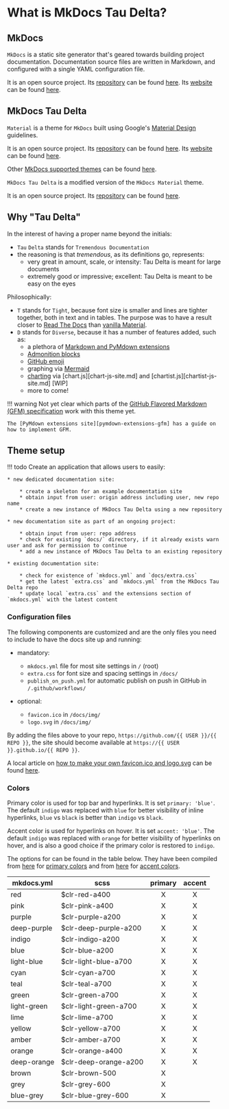 # What is MkDocs Tau Delta?

## MkDocs

`MkDocs` is a static site generator that's geared towards building project documentation.
Documentation source files are written in Markdown, and configured with a single YAML configuration file.

It is an open source project. Its [repository][mkdocs-repo] can be found [here][mkdocs-repo].
Its [website][mkdocs-site] can be found [here][mkdocs-site].

[mkdocs-repo]: https://github.com/mkdocs/mkdocs/
[mkdocs-site]: https://www.mkdocs.org/

## MkDocs Tau Delta

`Material` is a theme for `MkDocs` built using Google's [Material Design][material-design] guidelines.

It is an open source project. Its [repository][mkdocs-material-repo] can be found [here][mkdocs-material-repo].
Its [website][mkdocs-material-site] can be found [here][mkdocs-material-site].

Other [MkDocs supported themes][mkdocs-themes-site] can be found [here][mkdocs-themes-site].

`MkDocs Tau Delta` is a modified version of the `MkDocs Material` theme.

It is an open source project. Its [repository][mkdocs-tau-delta-repo] can be found [here][mkdocs-tau-delta-repo].

[material-design]: https://material.io/design/
[mkdocs-themes-site]: https://github.com/mkdocs/mkdocs/wiki/MkDocs-Themes/
[mkdocs-material-repo]: https://github.com/squidfunk/mkdocs-material/
[mkdocs-material-site]: https://squidfunk.github.io/mkdocs-material/
[mkdocs-tau-delta-repo]: https://github.com/TheodoreAD/mkdocs-taudelta/

## Why "Tau Delta"

In the interest of having a proper name beyond the initials:

- `Tau` `Delta` stands for `Tremendous Documentation`
- the reasoning is that *tremendous*, as its definitions go, represents:
    - very great in amount, scale, or intensity: Tau Delta is meant for large documents
    - extremely good or impressive; excellent: Tau Delta is meant to be easy on the eyes

Philosophically:

- `T` stands for `Tight`, because font size is smaller and lines are tighter together, both in text and in tables.
  The purpose was to have a result closer to [Read The Docs][readthedocs] than [vanilla Material][mkdocs-material-guide].
- `D` stands for `Diverse`, because it has a number of features added, such as:
    - a plethora of [Markdown and PyMdown extensions](enhanced-markdown.md)
    - [Admonition blocks](admonition-blocks.md)
    - [GitHub emoji](emoji.md)
    - graphing via [Mermaid](mermaid.md)
    - [charting](charts.md) via [chart.js][chart-js-site.md] and [chartist.js][chartist-js-site.md] [WIP]
    - more to come!

!!! warning
    Not yet clear which parts of the [GitHub Flavored Markdown (GFM) specification][gfm-spec] work with this theme yet.

    The [PyMdown extensions site][pymdown-extensions-gfm] has a guide on how to implement GFM.

[chart-js-site]: http://www.chartjs.org/
[chartist-js-site]: https://gionkunz.github.io/chartist-js/
[readthedocs]: https://docs.readthedocs.io/en/latest/
[mkdocs-material-guide]: https://squidfunk.github.io/mkdocs-material/getting-started/
[gfm-spec]: https://github.github.com/gfm/
[pymdown-extensions-gfm]: https://facelessuser.github.io/pymdown-extensions/faq/#github-ish-configurations

## Theme setup

!!! todo
    Create an application that allows users to easily:

    * new dedicated documentation site:

        * create a skeleton for an example documentation site
        * obtain input from user: origin address including user, new repo name
        * create a new instance of MkDocs Tau Delta using a new repository

    * new documentation site as part of an ongoing project:

        * obtain input from user: repo address
        * check for existing `docs/` directory, if it already exists warn user and ask for permission to continue
        * add a new instance of MkDocs Tau Delta to an existing repository

    * existing documentation site:

        * check for existence of `mkdocs.yml` and `docs/extra.css`
        * get the latest `extra.css` and `mkdocs.yml` from the MkDocs Tau Delta repo
        * update local `extra.css` and the extensions section of `mkdocs.yml` with the latest content

### Configuration files

The following components are customized and are the only files
you need to include to have the docs site up and running:

- mandatory:
    - `mkdocs.yml` file for most site settings in `/` (root)
    - `extra.css` for font size and spacing settings in `/docs/`
    - `publish_on_push.yml` for automatic publish on push in GitHub in `/.github/workflows/`

- optional:
    - `favicon.ico` in `/docs/img/`
    - `logo.svg` in `/docs/img/`

By adding the files above to your repo, `https://github.com/{{ USER }}/{{ REPO }}`,
the site should become available at `https://{{ USER }}.github.io/{{ REPO }}`.

A local article on [how to make your own favicon.ico and logo.svg](favicon-and-logo.md)
can be found [here](favicon-and-logo.md).

### Colors

Primary color is used for top bar and hyperlinks. It is set `primary: 'blue'`.
The default `indigo` was replaced with `blue` for better visibility of inline hyperlinks,
`blue` vs `black` is better than `indigo` vs `black`.

Accent color is used for hyperlinks on hover. It is set `accent: 'blue'`.
The default `indigo` was replaced with `orange` for better visibility of hyperlinks on hover,
and is also a good choice if the primary color is restored to `indigo`.

The options for can be found in the table below.
They have been compiled from [here][mkdocs-yml-theme-color-primary]
for [primary colors][mkdocs-yml-theme-color-primary]
and from [here][mkdocs-yml-theme-color-accent] for [accent colors][mkdocs-yml-theme-color-accent].

| mkdocs.yml  | scss                  | primary | accent |
| ----------- | --------------------- | :-----: | :----: |
| red         | $clr-red-a400         |    X    |   X    |
| pink        | $clr-pink-a400        |    X    |   X    |
| purple      | $clr-purple-a200      |    X    |   X    |
| deep-purple | $clr-deep-purple-a200 |    X    |   X    |
| indigo      | $clr-indigo-a200      |    X    |   X    |
| blue        | $clr-blue-a200        |    X    |   X    |
| light-blue  | $clr-light-blue-a700  |    X    |   X    |
| cyan        | $clr-cyan-a700        |    X    |   X    |
| teal        | $clr-teal-a700        |    X    |   X    |
| green       | $clr-green-a700       |    X    |   X    |
| light-green | $clr-light-green-a700 |    X    |   X    |
| lime        | $clr-lime-a700        |    X    |   X    |
| yellow      | $clr-yellow-a700      |    X    |   X    |
| amber       | $clr-amber-a700       |    X    |   X    |
| orange      | $clr-orange-a400      |    X    |   X    |
| deep-orange | $clr-deep-orange-a200 |    X    |   X    |
| brown       | $clr-brown-500        |    X    |        |
| grey        | $clr-grey-600         |    X    |        |
| blue-grey   | $clr-blue-grey-600    |    X    |        |

[mkdocs-yml-theme-color-primary]: https://github.com/squidfunk/mkdocs-material/blob/master/src/assets/stylesheets/application-palette.scss#L65
[mkdocs-yml-theme-color-accent]: https://github.com/squidfunk/mkdocs-material/blob/master/src/assets/stylesheets/application-palette.scss#L229
